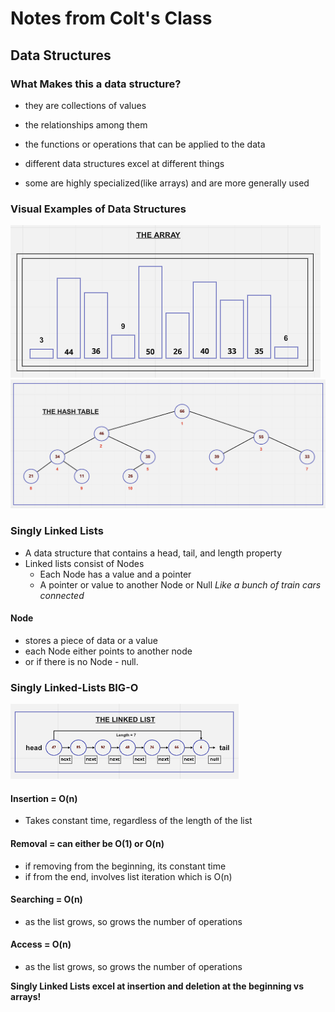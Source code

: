 # Notes from Colt's Class

## Data Structures

### What Makes this a data structure?

- they are collections of values
- the relationships among them
- the functions or operations that can be applied to the data

- different data structures excel at different things
- some are highly specialized(like arrays) and are more generally used

### Visual Examples of Data Structures

![The Array](./UMLs/arrays.png)
![The Hash Table](./UMLs/hash-table.png)

### Singly Linked Lists

- A data structure that contains a head, tail, and length property
- Linked lists consist of Nodes
  - Each Node has a value and a pointer
  - A pointer or value to another Node or Null
*Like a bunch of train cars connected*

#### Node

- stores a piece of data or a value
- each Node either points to another node
- or if there is no Node - null.

### Singly Linked-Lists BIG-O

![The Linked List](./UMLs/singly-linked-list.png)

#### **Insertion** = O(n)
  
- Takes constant time, regardless of the length of the list

#### **Removal** = can either be O(1) or O(n)

- if removing from the beginning, its constant time
- if from the end, involves list iteration which is O(n)

#### **Searching** = O(n)

- as the list grows, so grows the number of operations

#### **Access** = O(n)

- as the list grows, so grows the number of operations

**Singly Linked Lists excel at insertion and deletion at the beginning vs arrays!**
